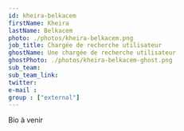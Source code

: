 ```yaml
---
id: kheira-belkacem
firstName: Kheira
lastName: Belkacem
photo: ./photos/kheira-belkacem.png
job_title: Chargée de recherche utilisateur
ghostName: Une chargée de recherche utilisateur
ghostPhoto: ./photos/kheira-belkacem-ghost.png
sub_team:
sub_team_link:
twitter:
e-mail :
group : ["external"]
---
```


Bio à venir
